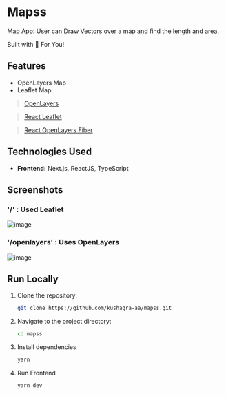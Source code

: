 # Mapss

Map App: User can Draw Vectors over a map and find the length and area.

Built with 🤍 For You!

## Features

- OpenLayers Map
- Leaflet Map

> [OpenLayers](https://openlayers.org/)

> [React Leaflet](https://react-leaflet.js.org/)

> [React OpenLayers Fiber](https://www.npmjs.com/package/@react-ol/fiber)

## Technologies Used

- **Frontend:** Next.js, ReactJS, TypeScript

## Screenshots

### '/' : Used Leaflet

![image](https://github.com/kushagra-aa/mapss/assets/68841296/5e770109-c787-476d-ae3c-27e0c0fcb036)

### '/openlayers' : Uses OpenLayers

![image](https://github.com/kushagra-aa/mapss/assets/68841296/7f969661-6a7a-4e33-a03d-f2e198b13e95)

## Run Locally

1. Clone the repository:

   ```bash
   git clone https://github.com/kushagra-aa/mapss.git
   ```

2. Navigate to the project directory:

   ```bash
   cd mapss
   ```

3. Install dependencies

    ```bash
    yarn
    ```

4. Run Frontend

   ```bash
   yarn dev
   ```
